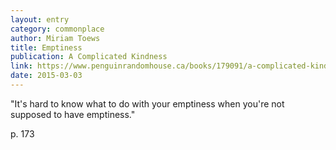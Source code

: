 ```yaml
---
layout: entry
category: commonplace
author: Miriam Toews
title: Emptiness
publication: A Complicated Kindness
link: https://www.penguinrandomhouse.ca/books/179091/a-complicated-kindness-by-miriam-toews/9780735273955
date: 2015-03-03
---
```


"It's hard to know what to do with your emptiness when you're not supposed to have emptiness."

 p. 173
